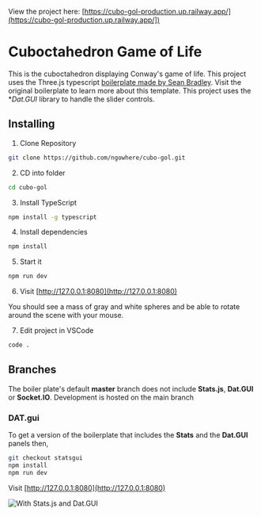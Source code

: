 View the project here: [https://cubo-gol-production.up.railway.app/](https://cubo-gol-production.up.railway.app/])

# Cuboctahedron Game of Life
This is the cuboctahedron displaying Conway's game of life. This project uses the Three.js typescript [boilerplate made by Sean Bradley](https://github.com/Sean-Bradley/Three.js-TypeScript-Boilerplate.git). Visit the original boilerplate to learn more about this template. This project uses the **Dat.GUI* library to handle the slider controls. 

## Installing

1. Clone Repository

```bash
git clone https://github.com/ngowhere/cubo-gol.git
```

2. CD into folder

```bash
cd cubo-gol
```

3. Install TypeScript

```bash
npm install -g typescript
```

4. Install dependencies

```bash
npm install
```

5. Start it

```bash
npm run dev
```

6. Visit [http://127.0.0.1:8080](http://127.0.0.1:8080)

You should see a mass of gray and white spheres and be able to rotate around the scene with your mouse.

7. Edit project in VSCode

```bash
code .
```

## Branches

The boiler plate's default **master** branch does not include **Stats.js**, **Dat.GUI** or **Socket.IO**. Development is hosted on the main branch

### DAT.gui

To get a version of the boilerplate that includes the **Stats** and the **Dat.GUI** panels then,

```bash
git checkout statsgui
npm install
npm run dev
```

Visit [http://127.0.0.1:8080](http://127.0.0.1:8080)

![With Stats.js and Dat.GUI](docs/with-stats-gui.jpg)

